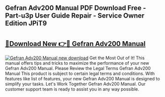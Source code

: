 ## Gefran Adv200 Manual PDF Download Free - Part-u3p User Guide Repair - Service Owner Edition JPiT9

# <h2><a href="http://bc15126.oget.top/?id=Gefran+Adv200+Manual">🔗Download New 👉🔴 Gefran Adv200 Manual</a></h2>

[![Gefran Adv200 Manual new download](https://i.imgur.com/5g1atiW.png)](http://bc15126.oget.top/?id=Gefran+Adv200+Manual)
Get the Most Out of It! This manual offers tips and tricks to maximize the performance of your new Gefran Adv200 Manual. Please Review the Legal Terms Gefran Adv200 Manual This product is subject to certain legal terms and conditions. With features like list of features, your new Gefran Adv200 Manual is designed to simplify your tasks. Let's Work Together Gefran Adv200 Manual. Our customer support team is ready to assist you in any way possible.
